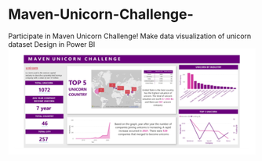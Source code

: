 # Maven-Unicorn-Challenge-
Participate in Maven Unicorn Challenge!
Make data visualization of unicorn dataset
Design in Power BI 
![alt text](https://github.com/cisrani/Maven-Unicorn-Challenge-/blob/main/coba2_page-0001.jpg)
